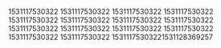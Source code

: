 1531117530322
1531117530322
1531117530322
1531117530322
1531117530322
1531117530322
1531117530322
1531117530322
1531117530322
1531117530322
1531117530322
1531117530322
1531117530322
1531117530322
15311175303221531128369257